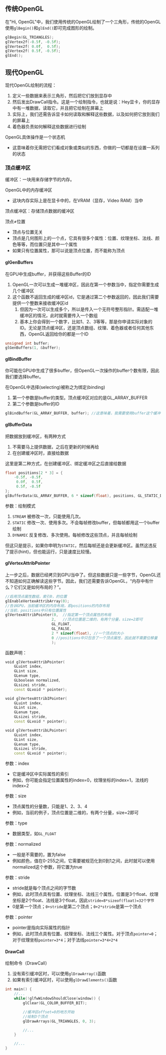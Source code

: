 ## 传统OpenGL
在"Hi, OpenGL"中，我们使用传统的OpenGL绘制了一个三角形，传统的OpenGL使用`glBegin()`和`glEnd()`即可完成图形的绘制。

```cpp
glBegin(GL_TRIANGLES);
glVertex2f(-0.5f, -0.5f);
glVertex2f( 0.0f,  0.5f);
glVertex2f( 0.5f, -0.5f);
glEnd();
```

## 现代OpenGL
现代OpenGL绘制的流程：

1. 定义一些数据来表示三角形，然后把它们放到显存中
2. 然后发出DrawCall指令。这是一个绘制指令，也就是说：Hey显卡，你的显存中有一堆数据，读取它，并且把它绘制在屏幕上
3. 实际上，我们还需告诉显卡如何读取和解释这些数据，以及如何把它放到我们的屏幕上
4. 着色器负责如何解释这些数据进行绘制

OpenGL具体操作是一个状态机

- 这意味着你无需把它们看成对象或类似的东西，你做的一切都是在设置一系列的状态

### 顶点缓冲区
缓冲区：一块用来存储字节的内存。

OpenGL中的内存缓冲区

- 这块内存实际上是在显卡中的，在VRAM（显存，Video RAM）当中

顶点缓冲区：存储顶点数据的缓冲区

顶点≠位置

- 顶点与位置无关
- 顶点是几何图形上的一个点，它具有很多个属性：位置、纹理坐标、法线、颜色等等，而位置只是其中一个属性
- 如果只有位置属性，那可以说是顶点位置，而不能称为顶点

#### glGenBuffers
在GPU中生成buffer，并获得这些Buffer的ID

1. OpenGL一次可以生成一堆缓冲区，因此在第一个参数当中，指定你需要生成几个缓冲区
2. 这个函数不返回生成的缓冲区id，它是通过第二个参数返回的，因此我们需要提供一个整数来接收缓冲区id
	1. 但因为一次可以生成多个，所以是传入一个无符号整形指针。需适配一堆缓冲区的情况，此时就需要传入一个数组
	2. 基本上你会得到一个数字，比如1、2、3等等，那是你申请实际对象的ID。无论是顶点缓冲区，还是顶点数组、纹理、着色器或者任何其他东西，OpenGL返回给你的都是一个ID

```cpp
unsigned int buffer;
glGenBuffers(1, &buffer);
```

#### glBindBuffer
你可能在GPU中生成了很多buffer，但OpenGL一次操作的buffer个数有限，因此我们要选择buffer。

在OpenGL中选择(selecting)被称之为绑定(binding)

1. 第一个参数是buffer的类型。顶点缓冲区对应的是GL_ARRAY_BUFFER
2. 第二个参数是buffer的ID

```cpp
glBindBuffer(GL_ARRAY_BUFFER, buffer); //这意味着，我需要使用buffer这个缓冲区
```

#### glBufferData
把数据放到缓冲区，有两种方式

1. 不需要马上提供数据，之后在更新的时候再给
2. 在创建缓冲区时，直接给数据

这里是第二种方式，在创建缓冲区、绑定缓冲区之后直接给数据

```cpp
float positions[2 * 3] = {
	-0.5f, -0.5f,
	 0.0f,  0.5f,
	 0.5f, -0.5f
};
glBufferData(GL_ARRAY_BUFFER, 6 * sizeof(float), positions, GL_STATIC_DRAW);
```

参数：绘制模式

1. `STREAM`  被修改一次，只能使用几次。
2. `STATIC` 修改一次、使用多次。不会每帧修改buffer，但每帧都用这一个buffer绘制
3. `DYNAMIC` 反复修改、多次使用。每帧修改这些顶点，并且每帧绘制

但这只是提示，如果你申明为`STATIC`，然后每帧还是会更新缓冲区。虽然这违反了提示(hint)，但也能运行，只是速度比较慢。

#### glVertexAttribPointer
上一步之后，数据已经拷贝到GPU当中了。但这些数据只是一些字节，OpenGL还不知道如何正确解读这些字节。因此，我们还需要告诉OpenGL，“内存中有什么？它们又是如何布局的？”。

```cpp
//启用顶点属性数组，索引0，的位置
glEnableVertexAttribArray(0);
//告诉GPU，当前缓冲区的内存布局，即positions的内存布局
//当前，positions中只有位置属性
glVertexAttribPointer(0,  //指定第一个顶点属性的布局
					 2,   //顶点位置是二维的，有两个分量，size=2即可
					 GL_FLOAT,
					 GL_FALSE,
					 2 * sizeof(float), //一个顶点的大小
					 0 //positions中只包含了一个顶点属性，因此就不需要位移量
					 );
```

函数声明：
```cpp
void glVertexAttribPointer(
	GLuint index,
	GLint size,
	GLenum type,
	GLboolean normalized,
	GLsizei stride,
	const GLvoid * pointer);

void glVertexAttribIPointer(
	GLuint index,
	GLint size,
	GLenum type,
	GLsizei stride,
	const GLvoid * pointer);

void glVertexAttribLPointer(
	GLuint index,
	GLint size,
	GLenum type,
	GLsizei stride,
	const GLvoid * pointer);
```

参数：index

- 它是缓冲区中实际属性的索引
- 例如，你可能会指定位置属性的index=0，纹理坐标的index=1，法线的index=2

参数：size

- 顶点属性的分量数，只能是1、2、3、4
- 例如，当前的例子，顶点位置是二维的，有两个分量，size=2即可

参数：type

- 数据类型，如`GL_FLOAT`

参数：normalized

- 一般是不需要的，置为false
- 例如颜色，值在0-255之间，它需要被规范化到0到1之间，此时就可以使用normalized这个参数，将它置为true

参数：stride

- stride就是每个顶点之间的字节数
- 例如，此时顶点具有位置、纹理坐标、法线三个属性。位置是3个float、纹理坐标是2个float、法线是3个float，因此`stride=8*sizeof(float)=32个字节`
- 0是第一个顶点；`0+stride`是第二个顶点；`0+2*stride`是第一个顶点

参数：pointer

- pointer是指向实际属性的指针
- 例如，此时顶点具有位置、纹理坐标、法线三个属性。对于顶点`pointer=0`；对于纹理坐标`pointer=3*4`；对于法线`pointer=3*4+2*4`


#### DrawCall
绘制命令（DrawCall）

1. 没有索引缓冲区时，可以使用`glDrawArray()`函数
2. 如果有索引缓冲区时，可以使用`glDrawElements()`函数

```cpp
int main() {
	//...
	while(!glfwWindowShouldClose(window)) {
		glClear(GL_COLOR_BUFFER_BIT);

		//缓冲区offset=0的地方开始
		//绘制3个顶点
		glDrawArrays(GL_TRIANGLES, 0, 3);

		//...
	}

	//...
}
```
